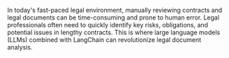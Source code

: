 In today's fast-paced legal environment, manually reviewing contracts and legal documents can be time-consuming and prone to human error. Legal professionals often need to quickly identify key risks, obligations, and potential issues in lengthy contracts. This is where large language models (LLMs) combined with LangChain can revolutionize legal document analysis.
